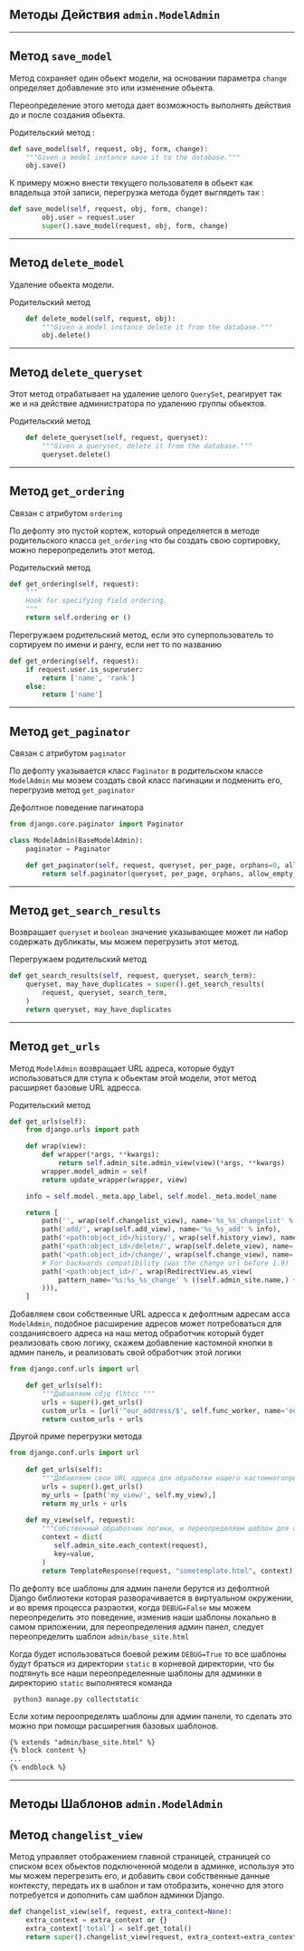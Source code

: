 Методы Действия `admin.ModelAdmin`
---
---
Метод `save_model`
---
Метод сохраняет один обьект модели, на основании параметра `change` определяет
добавление это или изменение обьекта.

Переопределение этого метода дает возможность выполнять действия до и после 
создания обьекта. 

Родительский метод :
```python
def save_model(self, request, obj, form, change):
    """Given a model instance save it to the database."""
    obj.save()
```

К примеру можно внести текущего пользователя в обьект как владельца этой 
записи, перегрузка метода будет выглядеть так :

```python
def save_model(self, request, obj, form, change):
        obj.user = request.user
        super().save_model(request, obj, form, change)
```

---
Метод `delete_model`
---
Удаление обьекта модели.

Родительский метод 
```python
    def delete_model(self, request, obj):
        """Given a model instance delete it from the database."""
        obj.delete()
```

---
Метод `delete_queryset`
---
Этот метод отрабатывает на удаление целого `QuerySet`, реагирует так же 
и на действие администратора по удалению группы обьектов.

Родительский метод  
```python
    def delete_queryset(self, request, queryset):
        """Given a queryset, delete it from the database."""
        queryset.delete()
```

---
Метод `get_ordering`
---
Связан с атрибутом `ordering`

По дефолту это пустой кортеж, который определяется в методе родительского
класса `get_ordering` что бы создать свою сортировку, можно переропределить 
этот метод.

Родительский метод  
```python
def get_ordering(self, request):
    """
    Hook for specifying field ordering.
    """
    return self.ordering or ()
```

Перегружаем родительский метод, если это суперпользователь то сортируем по имени
и рангу, если нет то по названию
```python
def get_ordering(self, request):
    if request.user.is_superuser:
        return ['name', 'rank']
    else:
        return ['name']
```

---
Метод `get_paginator`
---
Связан с атрибутом `paginator`

По дефолту указывается класс `Paginator` в родительском классе `ModelAdmin`
мы моэем создать свой класс пагинации и подменить его, перегрузив метод
`get_paginator`

Дефолтное поведение пагинатора
```python
from django.core.paginator import Paginator

class ModelAdmin(BaseModelAdmin):
    paginator = Paginator

    def get_paginator(self, request, queryset, per_page, orphans=0, allow_empty_first_page=True):
        return self.paginator(queryset, per_page, orphans, allow_empty_first_page)
```

---
Метод `get_search_results`
---
Возвращает `queryset` и `boolean` значение указывающее может ли набор 
содержать дубликаты, мы можем перегрузить этот метод.

Перегружаем родительский метод
```python
def get_search_results(self, request, queryset, search_term):
    queryset, may_have_duplicates = super().get_search_results(
        request, queryset, search_term,
    )
    return queryset, may_have_duplicates
```

---
Метод `get_urls`
---
Метод `ModelAdmin` возвращает URL адреса, которые будут использоваться для ступа к
обьектам этой модели, этот метод расширяет базовые URL адресса.

Родительский метод
```python
def get_urls(self):
    from django.urls import path

    def wrap(view):
        def wrapper(*args, **kwargs):
            return self.admin_site.admin_view(view)(*args, **kwargs)
        wrapper.model_admin = self
        return update_wrapper(wrapper, view)

    info = self.model._meta.app_label, self.model._meta.model_name

    return [
        path('', wrap(self.changelist_view), name='%s_%s_changelist' % info),
        path('add/', wrap(self.add_view), name='%s_%s_add' % info),
        path('<path:object_id>/history/', wrap(self.history_view), name='%s_%s_history' % info),
        path('<path:object_id>/delete/', wrap(self.delete_view), name='%s_%s_delete' % info),
        path('<path:object_id>/change/', wrap(self.change_view), name='%s_%s_change' % info),
        # For backwards compatibility (was the change url before 1.9)
        path('<path:object_id>/', wrap(RedirectView.as_view(
            pattern_name='%s:%s_%s_change' % ((self.admin_site.name,) + info)
        ))),
    ]
```

Добавляем свои собственные URL адресса к дефолтным адресам асса `ModelAdmin`, подобное
расширение адресов может потребоваться для созданиясвоего адреса на наш метод 
обработчик который будет реализовать свою логику, скажем добавление кастомной 
кнопки в админ панель, и реализовать свой обработчик этой логики
```python
from django.conf.urls import url

    def get_urls(self):
        """Добавляем cdjq flhtcc """
        urls = super().get_urls()
        custom_urls = [url('^our_address/$', self.func_worker, name='our_address'), ]
        return custom_urls + urls
```

Другой приме перегрузки метода
```python
from django.conf.urls import url
    
    def get_urls(self):
        """Добавляем свои URL адреса для обработки нашего кастомногопредставленияю."""
        urls = super().get_urls()
        my_urls = [path('my_view/', self.my_view),]
        return my_urls + urls
    
    def my_view(self, request):
        """Собственный обработчик логики, и переопределяем шаблон для отображения."""
        context = dict(
           self.admin_site.each_context(request),
           key=value,
        )
        return TemplateResponse(request, "sometemplate.html", context)
```

По дефолту все шаблоны для админ панели берутся из дефолтной Django библиотеки
которая разворачивается в виртуальном окружении, и во время процесса разраотки,
когда `DEBUG=False` мы можем переопределить это поведение, изменив наши шаблоны 
локально в самом приложении, для переопределения админ панел, следует 
переопределить шаблон `admin/base_site.html`

Когда будет использоваться боевой режим `DEBUG=True` то все шаблоны будут браться 
из директории `static` в корневой директории, что бы подтянуть все наши 
переопределенные шаблоны для админки в директорию `static` выполнятеся команда

     python3 manage.py collectstatic

Если хотим пероопределять шаблоны для админ панели, то сделать это можно при
помощи расширегния базовых шаблонов.

```html
{% extends "admin/base_site.html" %}
{% block content %}
...
{% endblock %}
```

---
Методы Шаблонов `admin.ModelAdmin`
---

Метод `changelist_view`
---

Метод управляет отображением главной страницей, страницей со списком всех 
обьектов подключенной модели в админке, используя это мы можем перегрезить его,
и добавить свои собственные данные контексту, передать их в шаблон и там
отобразить, конечно для этого потребуется и дополнить сам шаблон админки Django.

```python
def changelist_view(self, request, extra_context=None):
    extra_context = extra_context or {}
    extra_context['total'] = self.get_total()
    return super().changelist_view(request, extra_context=extra_context)
```






